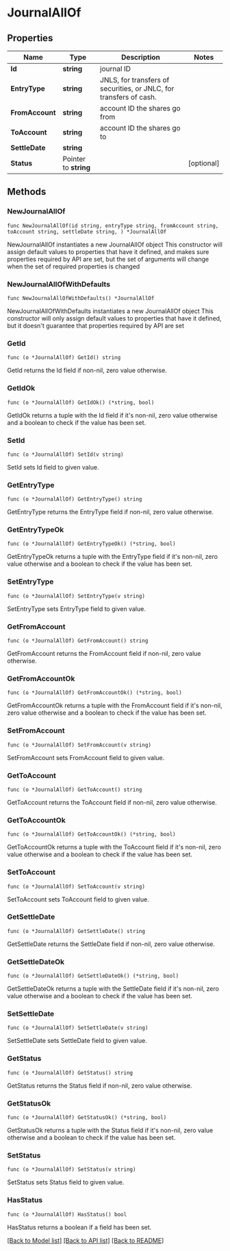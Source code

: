 # JournalAllOf

## Properties

Name | Type | Description | Notes
------------ | ------------- | ------------- | -------------
**Id** | **string** | journal ID | 
**EntryType** | **string** | JNLS, for transfers of securities, or JNLC, for transfers of cash. | 
**FromAccount** | **string** | account ID the shares go from | 
**ToAccount** | **string** | account ID the shares go to | 
**SettleDate** | **string** |  | 
**Status** | Pointer to **string** |  | [optional] 

## Methods

### NewJournalAllOf

`func NewJournalAllOf(id string, entryType string, fromAccount string, toAccount string, settleDate string, ) *JournalAllOf`

NewJournalAllOf instantiates a new JournalAllOf object
This constructor will assign default values to properties that have it defined,
and makes sure properties required by API are set, but the set of arguments
will change when the set of required properties is changed

### NewJournalAllOfWithDefaults

`func NewJournalAllOfWithDefaults() *JournalAllOf`

NewJournalAllOfWithDefaults instantiates a new JournalAllOf object
This constructor will only assign default values to properties that have it defined,
but it doesn't guarantee that properties required by API are set

### GetId

`func (o *JournalAllOf) GetId() string`

GetId returns the Id field if non-nil, zero value otherwise.

### GetIdOk

`func (o *JournalAllOf) GetIdOk() (*string, bool)`

GetIdOk returns a tuple with the Id field if it's non-nil, zero value otherwise
and a boolean to check if the value has been set.

### SetId

`func (o *JournalAllOf) SetId(v string)`

SetId sets Id field to given value.


### GetEntryType

`func (o *JournalAllOf) GetEntryType() string`

GetEntryType returns the EntryType field if non-nil, zero value otherwise.

### GetEntryTypeOk

`func (o *JournalAllOf) GetEntryTypeOk() (*string, bool)`

GetEntryTypeOk returns a tuple with the EntryType field if it's non-nil, zero value otherwise
and a boolean to check if the value has been set.

### SetEntryType

`func (o *JournalAllOf) SetEntryType(v string)`

SetEntryType sets EntryType field to given value.


### GetFromAccount

`func (o *JournalAllOf) GetFromAccount() string`

GetFromAccount returns the FromAccount field if non-nil, zero value otherwise.

### GetFromAccountOk

`func (o *JournalAllOf) GetFromAccountOk() (*string, bool)`

GetFromAccountOk returns a tuple with the FromAccount field if it's non-nil, zero value otherwise
and a boolean to check if the value has been set.

### SetFromAccount

`func (o *JournalAllOf) SetFromAccount(v string)`

SetFromAccount sets FromAccount field to given value.


### GetToAccount

`func (o *JournalAllOf) GetToAccount() string`

GetToAccount returns the ToAccount field if non-nil, zero value otherwise.

### GetToAccountOk

`func (o *JournalAllOf) GetToAccountOk() (*string, bool)`

GetToAccountOk returns a tuple with the ToAccount field if it's non-nil, zero value otherwise
and a boolean to check if the value has been set.

### SetToAccount

`func (o *JournalAllOf) SetToAccount(v string)`

SetToAccount sets ToAccount field to given value.


### GetSettleDate

`func (o *JournalAllOf) GetSettleDate() string`

GetSettleDate returns the SettleDate field if non-nil, zero value otherwise.

### GetSettleDateOk

`func (o *JournalAllOf) GetSettleDateOk() (*string, bool)`

GetSettleDateOk returns a tuple with the SettleDate field if it's non-nil, zero value otherwise
and a boolean to check if the value has been set.

### SetSettleDate

`func (o *JournalAllOf) SetSettleDate(v string)`

SetSettleDate sets SettleDate field to given value.


### GetStatus

`func (o *JournalAllOf) GetStatus() string`

GetStatus returns the Status field if non-nil, zero value otherwise.

### GetStatusOk

`func (o *JournalAllOf) GetStatusOk() (*string, bool)`

GetStatusOk returns a tuple with the Status field if it's non-nil, zero value otherwise
and a boolean to check if the value has been set.

### SetStatus

`func (o *JournalAllOf) SetStatus(v string)`

SetStatus sets Status field to given value.

### HasStatus

`func (o *JournalAllOf) HasStatus() bool`

HasStatus returns a boolean if a field has been set.


[[Back to Model list]](../README.md#documentation-for-models) [[Back to API list]](../README.md#documentation-for-api-endpoints) [[Back to README]](../README.md)


